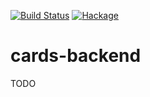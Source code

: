 [![Build Status](https://secure.travis-ci.org/sboosali/cards-backend.svg)](http://travis-ci.org/sboosali/cards-backend)
[![Hackage](https://img.shields.io/hackage/v/cards-backend.svg)](https://hackage.haskell.org/package/cards-backend)

# cards-backend

TODO 
